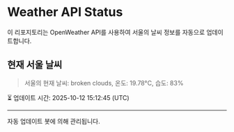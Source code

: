 
# Weather API Status

이 리포지토리는 OpenWeather API를 사용하여 서울의 날씨 정보를 자동으로 업데이트합니다.

## 현재 서울 날씨
> 서울의 현재 날씨: broken clouds, 온도: 19.78°C, 습도: 83%

⏳ 업데이트 시간: 2025-10-12 15:12:45 (UTC)

---
자동 업데이트 봇에 의해 관리됩니다.
